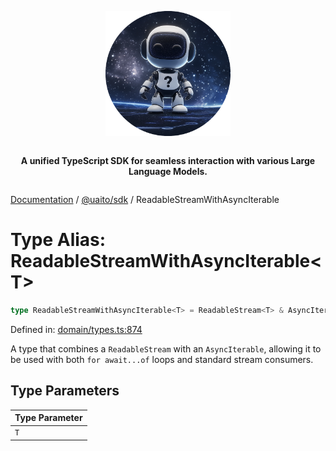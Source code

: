 <div style="display:flex; flex-direction:column; align-items:center;">
<p align="center">
  <img src="../UAITO.png" alt="UAITO Logo" width="200"/>
</p>

<p align="center">
  <strong>A unified TypeScript SDK for seamless interaction with various Large Language Models.</strong>
</p>
</div>

[Documentation](README.md) / [@uaito/sdk](@uaito.sdk.md) / ReadableStreamWithAsyncIterable

# Type Alias: ReadableStreamWithAsyncIterable\<T\>

```ts
type ReadableStreamWithAsyncIterable<T> = ReadableStream<T> & AsyncIterable<T>;
```

Defined in: [domain/types.ts:874](https://github.com/elribonazo/uaito/blob/5e718d4c4365447ef5056696ab53cf4e29d9d11a/packages/sdk/src/domain/types.ts#L874)

A type that combines a `ReadableStream` with an `AsyncIterable`, allowing it to be used
with both `for await...of` loops and standard stream consumers.

## Type Parameters

| Type Parameter |
| ------ |
| `T` |
